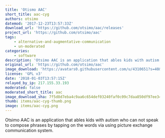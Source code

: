 ```yaml
---
title: 'Otismo AAC'
short_title: aac-cyg
authors: otsimo
datemod: '2017-12-23T13:57:33Z'
download_url: 'https://github.com/otsimo/aac/releases'
project_url: 'https://github.com/otsimo/aac'
tags:
    - alternative-and-augmentative-communication
    - un-moderated
categories:
    - software
description: 'Otsimo AAC is an application that ables kids with autism who can not speak to compose phrases by tapping on the words via using picture exchange communication system.'
original_url: 'https://github.com/otsimo/aac'
image_download: 'https://avatars0.githubusercontent.com/u/4310651?s=40&v=4'
license: 'GPL v3'
date: '2018-01-03T13:57:15Z'
relayed_by_ip: 217.155.33.193
moderated: false
moderated_short_title: aac
image_download_sha: 7f5d8d7eba4c9aa6c654def03240faf0c09c7daa850df97ee34da0d1f49969d7
thumb: items/aac-cyg-thumb.png
image: items/aac-cyg.png
---
```

Otsimo AAC is an application that ables kids with autism who can not speak to compose phrases by tapping on the words via using picture exchange communication system.